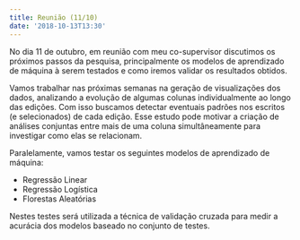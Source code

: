 ```yaml
---
title: Reunião (11/10)
date: '2018-10-13T13:30'
---
```


No dia 11 de outubro, em reunião com meu co-supervisor discutimos os próximos passos da pesquisa, principalmente os modelos de aprendizado de máquina à serem testados e como iremos validar os resultados obtidos.

Vamos trabalhar nas próximas semanas na geração de visualizações dos dados, analizando a evolução de algumas colunas individualmente ao longo das edições. Com isso buscamos detectar eventuais padrões nos escritos (e selecionados) de cada edição. Esse estudo pode motivar a criação de análises conjuntas entre mais de uma coluna simultâneamente para investigar como elas se relacionam.

Paralelamente, vamos testar os seguintes modelos de aprendizado de máquina:

- Regressão Linear
- Regressão Logística
- Florestas Aleatórias

Nestes testes será utilizada a técnica de validação cruzada para medir a acurácia dos modelos baseado no conjunto de testes.